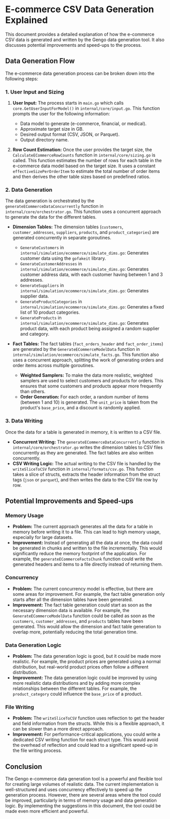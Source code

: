 # E-commerce CSV Data Generation Explained

This document provides a detailed explanation of how the e-commerce CSV data is generated and written by the Gengo data generation tool. It also discusses potential improvements and speed-ups to the process.

## Data Generation Flow

The e-commerce data generation process can be broken down into the following steps:

### 1. User Input and Sizing

1.  **User Input:** The process starts in `main.go` which calls `core.GetUserInputForModel()` in `internal/core/input.go`. This function prompts the user for the following information:
    *   Data model to generate (e-commerce, financial, or medical).
    *   Approximate target size in GB.
    *   Desired output format (CSV, JSON, or Parquet).
    *   Output directory name.

2.  **Row Count Estimation:** Once the user provides the target size, the `CalculateECommerceRowCounts` function in `internal/core/sizing.go` is called. This function estimates the number of rows for each table in the e-commerce data model based on the target size. It uses a constant `effectiveSizePerOrderItem` to estimate the total number of order items and then derives the other table sizes based on predefined ratios.

### 2. Data Generation

The data generation is orchestrated by the `generateECommerceDataConcurrently` function in `internal/core/orchestrator.go`. This function uses a concurrent approach to generate the data for the different tables.

*   **Dimension Tables:** The dimension tables (`customers`, `customer_addresses`, `suppliers`, `products`, and `product_categories`) are generated concurrently in separate goroutines.
    *   `GenerateCustomers` in `internal/simulation/ecommerce/simulate_dims.go`: Generates customer data using the `gofakeit` library.
    *   `GenerateCustomerAddresses` in `internal/simulation/ecommerce/simulate_dims.go`: Generates customer address data, with each customer having between 1 and 3 addresses.
    *   `GenerateSuppliers` in `internal/simulation/ecommerce/simulate_dims.go`: Generates supplier data.
    *   `GenerateProductCategories` in `internal/simulation/ecommerce/simulate_dims.go`: Generates a fixed list of 10 product categories.
    *   `GenerateProducts` in `internal/simulation/ecommerce/simulate_dims.go`: Generates product data, with each product being assigned a random supplier and category.

*   **Fact Tables:** The fact tables (`fact_orders_header` and `fact_order_items`) are generated by the `GenerateECommerceModelData` function in `internal/simulation/ecommerce/simulate_facts.go`. This function also uses a concurrent approach, splitting the work of generating orders and order items across multiple goroutines.
    *   **Weighted Samplers:** To make the data more realistic, weighted samplers are used to select customers and products for orders. This ensures that some customers and products appear more frequently than others.
    *   **Order Generation:** For each order, a random number of items (between 1 and 10) is generated. The `unit_price` is taken from the product's `base_price`, and a discount is randomly applied.

### 3. Data Writing

Once the data for a table is generated in memory, it is written to a CSV file.

*   **Concurrent Writing:** The `generateECommerceDataConcurrently` function in `internal/core/orchestrator.go` writes the dimension tables to CSV files concurrently as they are generated. The fact tables are also written concurrently.
*   **CSV Writing Logic:** The actual writing to the CSV file is handled by the `writeSliceToCSV` function in `internal/formats/csv.go`. This function takes a slice of structs, extracts the header information from the struct tags (`json` or `parquet`), and then writes the data to the CSV file row by row.

## Potential Improvements and Speed-ups

### Memory Usage

*   **Problem:** The current approach generates all the data for a table in memory before writing it to a file. This can lead to high memory usage, especially for large datasets.
*   **Improvement:** Instead of generating all the data at once, the data could be generated in chunks and written to the file incrementally. This would significantly reduce the memory footprint of the application. For example, the `generateECommerceFactsChunk` function could write the generated headers and items to a file directly instead of returning them.

### Concurrency

*   **Problem:** The current concurrency model is effective, but there are some areas for improvement. For example, the fact table generation only starts after all the dimension tables have been generated.
*   **Improvement:** The fact table generation could start as soon as the necessary dimension data is available. For example, the `GenerateECommerceModelData` function could be called as soon as the `customers`, `customer_addresses`, and `products` tables have been generated. This would allow the dimension and fact table generation to overlap more, potentially reducing the total generation time.

### Data Generation Logic

*   **Problem:** The data generation logic is good, but it could be made more realistic. For example, the product prices are generated using a normal distribution, but real-world product prices often follow a different distribution.
*   **Improvement:** The data generation logic could be improved by using more realistic data distributions and by adding more complex relationships between the different tables. For example, the `product_category` could influence the `base_price` of a product.

### File Writing

*   **Problem:** The `writeSliceToCSV` function uses reflection to get the header and field information from the structs. While this is a flexible approach, it can be slower than a more direct approach.
*   **Improvement:** For performance-critical applications, you could write a dedicated CSV writing function for each struct type. This would avoid the overhead of reflection and could lead to a significant speed-up in the file writing process.

## Conclusion

The Gengo e-commerce data generation tool is a powerful and flexible tool for creating large volumes of realistic data. The current implementation is well-structured and uses concurrency effectively to speed up the generation process. However, there are several areas where the tool could be improved, particularly in terms of memory usage and data generation logic. By implementing the suggestions in this document, the tool could be made even more efficient and powerful.
